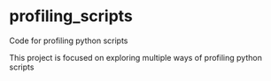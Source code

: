 # profiling_scripts
Code for profiling python scripts

This project is focused on exploring multiple ways of profiling python scripts
<br>

